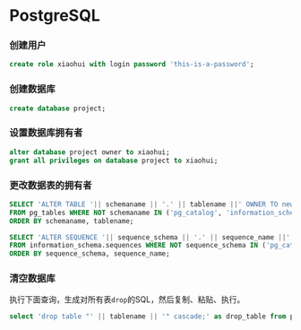 # PostgreSQL

### 创建用户

```sql
create role xiaohui with login password 'this-is-a-password';
```

### 创建数据库

```sql
create database project;
```

### 设置数据库拥有者

```sql
alter database project owner to xiaohui; 
grant all privileges on database project to xiaohui;
```

### 更改数据表的拥有者

```sql
SELECT 'ALTER TABLE '|| schemaname || '.' || tablename ||' OWNER TO new-owner;'
FROM pg_tables WHERE NOT schemaname IN ('pg_catalog', 'information_schema')
ORDER BY schemaname, tablename;

SELECT 'ALTER SEQUENCE '|| sequence_schema || '.' || sequence_name ||' OWNER TO new-owner;'
FROM information_schema.sequences WHERE NOT sequence_schema IN ('pg_catalog', 'information_schema')
ORDER BY sequence_schema, sequence_name;
```

### 清空数据库

执行下面查询，生成对所有表`drop`的SQL，然后复制、粘贴、执行。

```sql
select 'drop table "' || tablename || '" cascade;' as drop_table from pg_tables where schemaname = 'public';
```

 

